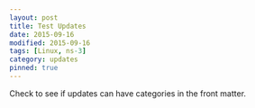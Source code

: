 ```yaml
---
layout: post
title: Test Updates
date: 2015-09-16
modified: 2015-09-16
tags: [Linux, ns-3]
category: updates
pinned: true
---
```


Check to see if updates can have categories in the front matter.
